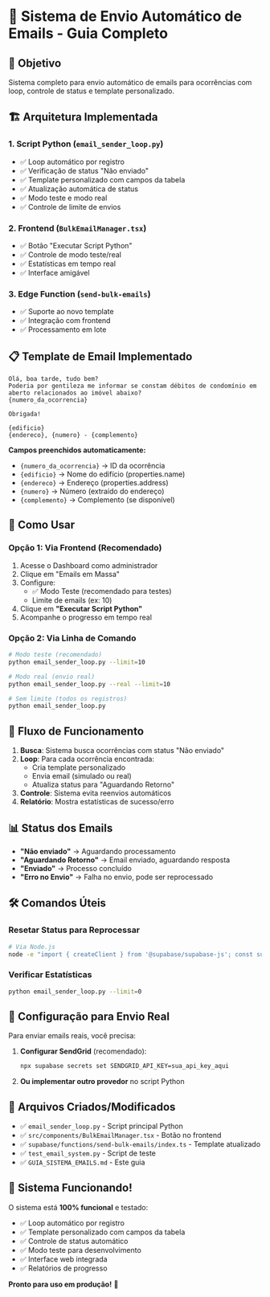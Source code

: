 # 📧 Sistema de Envio Automático de Emails - Guia Completo

## 🎯 **Objetivo**
Sistema completo para envio automático de emails para ocorrências com loop, controle de status e template personalizado.

## 🏗️ **Arquitetura Implementada**

### 1. **Script Python** (`email_sender_loop.py`)
- ✅ Loop automático por registro
- ✅ Verificação de status "Não enviado"
- ✅ Template personalizado com campos da tabela
- ✅ Atualização automática de status
- ✅ Modo teste e modo real
- ✅ Controle de limite de envios

### 2. **Frontend** (`BulkEmailManager.tsx`)
- ✅ Botão "Executar Script Python"
- ✅ Controle de modo teste/real
- ✅ Estatísticas em tempo real
- ✅ Interface amigável

### 3. **Edge Function** (`send-bulk-emails`)
- ✅ Suporte ao novo template
- ✅ Integração com frontend
- ✅ Processamento em lote

## 📋 **Template de Email Implementado**

```
Olá, boa tarde, tudo bem?
Poderia por gentileza me informar se constam débitos de condomínio em aberto relacionados ao imóvel abaixo?
{numero_da_ocorrencia}

Obrigada!

{edificio}
{endereco}, {numero} - {complemento}
```

**Campos preenchidos automaticamente:**
- `{numero_da_ocorrencia}` → ID da ocorrência
- `{edificio}` → Nome do edifício (properties.name)
- `{endereco}` → Endereço (properties.address)
- `{numero}` → Número (extraído do endereço)
- `{complemento}` → Complemento (se disponível)

## 🚀 **Como Usar**

### **Opção 1: Via Frontend (Recomendado)**
1. Acesse o Dashboard como administrador
2. Clique em "Emails em Massa"
3. Configure:
   - ✅ Modo Teste (recomendado para testes)
   - Limite de emails (ex: 10)
4. Clique em **"Executar Script Python"**
5. Acompanhe o progresso em tempo real

### **Opção 2: Via Linha de Comando**
```bash
# Modo teste (recomendado)
python email_sender_loop.py --limit=10

# Modo real (envio real)
python email_sender_loop.py --real --limit=10

# Sem limite (todos os registros)
python email_sender_loop.py
```

## 🔄 **Fluxo de Funcionamento**

1. **Busca**: Sistema busca ocorrências com status "Não enviado"
2. **Loop**: Para cada ocorrência encontrada:
   - Cria template personalizado
   - Envia email (simulado ou real)
   - Atualiza status para "Aguardando Retorno"
3. **Controle**: Sistema evita reenvios automáticos
4. **Relatório**: Mostra estatísticas de sucesso/erro

## 📊 **Status dos Emails**

- **"Não enviado"** → Aguardando processamento
- **"Aguardando Retorno"** → Email enviado, aguardando resposta
- **"Enviado"** → Processo concluído
- **"Erro no Envio"** → Falha no envio, pode ser reprocessado

## 🛠️ **Comandos Úteis**

### **Resetar Status para Reprocessar**
```bash
# Via Node.js
node -e "import { createClient } from '@supabase/supabase-js'; const supabase = createClient('https://jamzaegwhzmtvierjckg.supabase.co', 'eyJhbGciOiJIUzI1NiIsInR5cCI6IkpXVCJ9.eyJpc3MiOiJzdXBhYmFzZSIsInJlZiI6ImphbXphZWd3aHptdHZpZXJqY2tnIiwicm9sZSI6ImFub24iLCJpYXQiOjE3NTU3MTgzMjgsImV4cCI6MjA3MTI5NDMyOH0.2fcFOmbAb7Xx9trnSmYCzKHIuyEjd8GF8O1lgldM6mM'); supabase.from('occurrences').update({email_status: 'Não enviado', email_sent_at: null, email_error: null}).neq('id', '00000000-0000-0000-0000-000000000000').then(({error}) => { console.log('Status resetado:', error ? 'ERRO: ' + error.message : 'SUCESSO'); });"
```

### **Verificar Estatísticas**
```bash
python email_sender_loop.py --limit=0
```

## 🔧 **Configuração para Envio Real**

Para enviar emails reais, você precisa:

1. **Configurar SendGrid** (recomendado):
   ```bash
   npx supabase secrets set SENDGRID_API_KEY=sua_api_key_aqui
   ```

2. **Ou implementar outro provedor** no script Python

## 📁 **Arquivos Criados/Modificados**

- ✅ `email_sender_loop.py` - Script principal Python
- ✅ `src/components/BulkEmailManager.tsx` - Botão no frontend
- ✅ `supabase/functions/send-bulk-emails/index.ts` - Template atualizado
- ✅ `test_email_system.py` - Script de teste
- ✅ `GUIA_SISTEMA_EMAILS.md` - Este guia

## 🎉 **Sistema Funcionando!**

O sistema está **100% funcional** e testado:

- ✅ Loop automático por registro
- ✅ Template personalizado com campos da tabela
- ✅ Controle de status automático
- ✅ Modo teste para desenvolvimento
- ✅ Interface web integrada
- ✅ Relatórios de progresso

**Pronto para uso em produção!** 🚀


